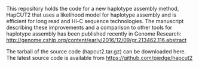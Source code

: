 This repository holds the code for a new haplotype assembly method, HapCUT2 that uses a likelihood model for haplotype assembly and is efficient for long read and Hi-C sequence technologies. The manuscript describing these improvements and a comparison to other tools for haplotype assembly has been published recently in Genome Research: http://genome.cshlp.org/content/early/2016/12/09/gr.213462.116.abstract 

The tarball of the source code (hapcut2.tar.gz) can be downloaded here. The latest source code is available from  https://github.com/pjedge/hapcut2
